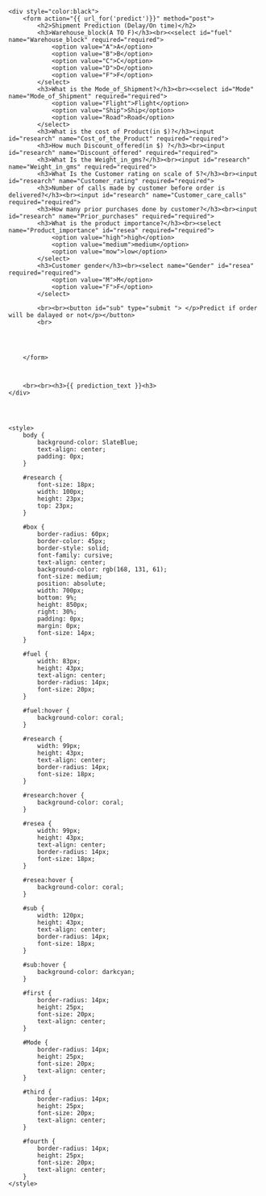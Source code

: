 <!DOCTYPE html>
<html lang="en">

<head>
    <meta charset="UTF-8">
    <meta name="viewport" content="width=device-width, initial-scale=1.0">
    <title>Document</title>
</head>

<body>


    <div style="color:black">
        <form action="{{ url_for('predict')}}" method="post">
            <h2>Shipment Prediction (Delay/On time)</h2>
            <h3>Warehouse_block(A TO F)</h3><br><<select id="fuel" name="Warehouse_block" required="required">
                <option value="A">A</option>
                <option value="B">B</option>
                <option value="C">C</option>
                <option value="D">D</option>
                <option value="F">F</option> 
            </select>
            <h3>What is the Mode_of_Shipment?</h3><br><<select id="Mode" name="Mode_of_Shipment" required="required">
                <option value="Flight">Flight</option>
                <option value="Ship">Ship</option>
                <option value="Road">Road</option>
            </select>
            <h3>What is the cost of Product(in $)?</h3><input id="research" name="Cost_of_the_Product" required="required">
            <h3>How much Discount_offered(in $) ?</h3><br><input id="research" name="Discount_offered" required="required">
            <h3>What Is the Weight_in_gms?</h3><br><input id="research" name="Weight_in_gms" required="required">
            <h3>What Is the Customer rating on scale of 5?</h3><br><input id="research" name="Customer_rating" required="required">
            <h3>Number of calls made by customer before order is delivered?</h3><br><input id="research" name="Customer_care_calls" required="required">
            <h3>How many prior purchases done by customer?</h3><br><input id="research" name="Prior_purchases" required="required">
            <h3>What is the product importance?</h3><br><select name="Product_importance" id="resea" required="required">
                <option value="high">high</option>
                <option value="medium">medium</option>
                <option value="mow">low</option>
            </select>
            <h3>Customer gender</h3><br><select name="Gender" id="resea" required="required">
                <option value="M">M</option>
                <option value="F">F</option>
            </select>
            
            <br><br><button id="sub" type="submit "> </p>Predict if order will be dalayed or not</p></button>
            <br>




        </form>



        <br><br><h3>{{ prediction_text }}<h3>
    </div>




    <style>
        body {
            background-color: SlateBlue;
            text-align: center;
            padding: 0px;
        }
        
        #research {
            font-size: 18px;
            width: 100px;
            height: 23px;
            top: 23px;
        }
        
        #box {
            border-radius: 60px;
            border-color: 45px;
            border-style: solid;
            font-family: cursive;
            text-align: center;
            background-color: rgb(168, 131, 61);
            font-size: medium;
            position: absolute;
            width: 700px;
            bottom: 9%;
            height: 850px;
            right: 30%;
            padding: 0px;
            margin: 0px;
            font-size: 14px;
        }
        
        #fuel {
            width: 83px;
            height: 43px;
            text-align: center;
            border-radius: 14px;
            font-size: 20px;
        }
        
        #fuel:hover {
            background-color: coral;
        }
        
        #research {
            width: 99px;
            height: 43px;
            text-align: center;
            border-radius: 14px;
            font-size: 18px;
        }
        
        #research:hover {
            background-color: coral;
        }
        
        #resea {
            width: 99px;
            height: 43px;
            text-align: center;
            border-radius: 14px;
            font-size: 18px;
        }
        
        #resea:hover {
            background-color: coral;
        }
        
        #sub {
            width: 120px;
            height: 43px;
            text-align: center;
            border-radius: 14px;
            font-size: 18px;
        }
        
        #sub:hover {
            background-color: darkcyan;
        }
        
        #first {
            border-radius: 14px;
            height: 25px;
            font-size: 20px;
            text-align: center;
        }
        
        #Mode {
            border-radius: 14px;
            height: 25px;
            font-size: 20px;
            text-align: center;
        }
        
        #third {
            border-radius: 14px;
            height: 25px;
            font-size: 20px;
            text-align: center;
        }
        
        #fourth {
            border-radius: 14px;
            height: 25px;
            font-size: 20px;
            text-align: center;
        }
    </style>
</body>

</html>
